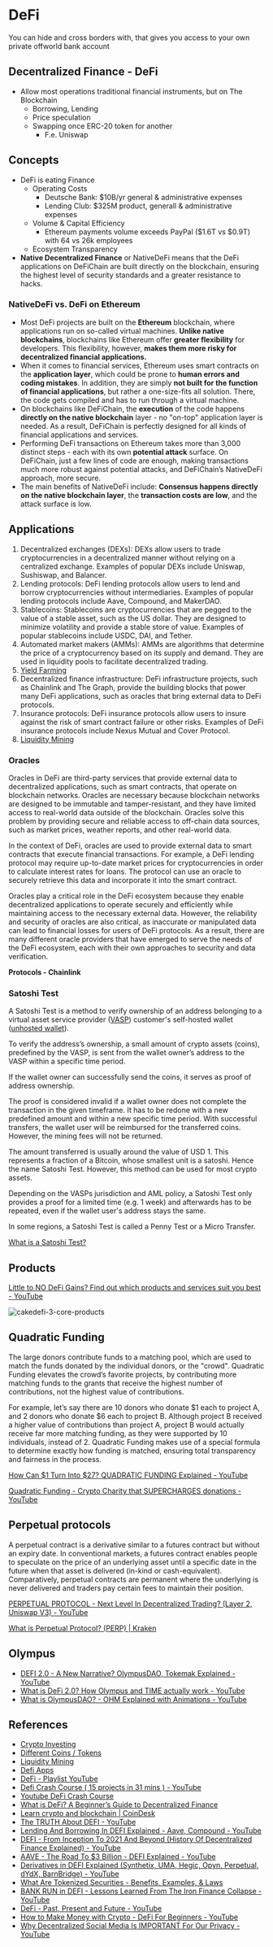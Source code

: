 # DeFi

 You can hide and cross borders with, that gives you access to your own private offworld bank account

## Decentralized Finance - DeFi

- Allow most operations traditional financial instruments, but on The Blockchain
    - Borrowing, Lending
    - Price speculation
    - Swapping once ERC-20 token for another
        - F.e. Uniswap

## Concepts

- DeFi is eating Finance
    - Operating Costs
        - Deutsche Bank: $10B/yr general & administrative expenses
        - Lending Club: $325M product, generall & administrative expenses
    - Volume & Capital Efficiency
        - Ethereum payments volume exceeds PayPal ($1.6T vs $0.9T) with 64 vs 26k employees
    - Ecosystem Transparency
- **Native Decentralized Finance** or NativeDeFi means that the DeFi applications on DeFiChain are built directly on the blockchain, ensuring the highest level of security standards and a greater resistance to hacks.

### NativeDeFi vs. DeFi on Ethereum

- Most DeFi projects are built on the **Ethereum** blockchain, where applications run on so-called virtual machines. **Unlike native blockchains**, blockchains like Ethereum offer **greater flexibility** for developers. This flexibility, however, **makes them more risky for decentralized financial applications.**
- When it comes to financial services, Ethereum uses smart contracts on the **application layer**, which could be prone to **human errors and coding mistakes**. In addition, they are simply **not built for the function of financial applications**, but rather a one-size-fits all solution. There, the code gets compiled and has to run through a virtual machine.
- On blockchains like DeFiChain, the **execution** of the code happens **directly on the native blockchain** layer - no "on-top" application layer is needed. As a result, DeFiChain is perfectly designed for all kinds of financial applications and services.
- Performing DeFi transactions on Ethereum takes more than 3,000 distinct steps - each with its own **potential attack** surface. On DeFiChain, just a few lines of code are enough, making transactions much more robust against potential attacks, and DeFiChain’s NativeDeFi approach, more secure.
- The main benefits of NativeDeFi include: **Consensus happens directly on the native blockchain layer**, the **transaction costs are low**, and the attack surface is low.

## Applications

1. Decentralized exchanges (DEXs): DEXs allow users to trade cryptocurrencies in a decentralized manner without relying on a centralized exchange. Examples of popular DEXs include Uniswap, Sushiswap, and Balancer.
2. Lending protocols: DeFi lending protocols allow users to lend and borrow cryptocurrencies without intermediaries. Examples of popular lending protocols include Aave, Compound, and MakerDAO.
3. Stablecoins: Stablecoins are cryptocurrencies that are pegged to the value of a stable asset, such as the US dollar. They are designed to minimize volatility and provide a stable store of value. Examples of popular stablecoins include USDC, DAI, and Tether.
4. Automated market makers (AMMs): AMMs are algorithms that determine the price of a cryptocurrency based on its supply and demand. They are used in liquidity pools to facilitate decentralized trading.
5. [Yield Farming](decentralized-applications/liquidity-mining.md#yield%20farming)
6. Decentralized finance infrastructure: DeFi infrastructure projects, such as Chainlink and The Graph, provide the building blocks that power many DeFi applications, such as oracles that bring external data to DeFi protocols.
7. Insurance protocols: DeFi insurance protocols allow users to insure against the risk of smart contract failure or other risks. Examples of DeFi insurance protocols include Nexus Mutual and Cover Protocol.
8. [Liquidity Mining](decentralized-applications/liquidity-mining.md)

### Oracles

Oracles in DeFi are third-party services that provide external data to decentralized applications, such as smart contracts, that operate on blockchain networks. Oracles are necessary because blockchain networks are designed to be immutable and tamper-resistant, and they have limited access to real-world data outside of the blockchain. Oracles solve this problem by providing secure and reliable access to off-chain data sources, such as market prices, weather reports, and other real-world data.

In the context of DeFi, oracles are used to provide external data to smart contracts that execute financial transactions. For example, a DeFi lending protocol may require up-to-date market prices for cryptocurrencies in order to calculate interest rates for loans. The protocol can use an oracle to securely retrieve this data and incorporate it into the smart contract.

Oracles play a critical role in the DeFi ecosystem because they enable decentralized applications to operate securely and efficiently while maintaining access to the necessary external data. However, the reliability and security of oracles are also critical, as inaccurate or manipulated data can lead to financial losses for users of DeFi protocols. As a result, there are many different oracle providers that have emerged to serve the needs of the DeFi ecosystem, each with their own approaches to security and data verification.

**Protocols - Chainlink**

### Satoshi Test

A Satoshi Test is a method to verify ownership of an address belonging to a virtual asset service provider ([VASP](https://www.21analytics.ch/glossary/virtual-asset-service-provider-vasp/)) customer's self-hosted wallet ([unhosted wallet](https://www.21analytics.ch/glossary/non-custodial-self-custodial-unhosted-external-private-wallet/)).

To verify the address’s ownership, a small amount of crypto assets (coins), predefined by the VASP, is sent from the wallet owner’s address to the VASP within a specific time period.

If the wallet owner can successfully send the coins, it serves as proof of address ownership.

The proof is considered invalid if a wallet owner does not complete the transaction in the given timeframe. It has to be redone with a new predefined amount and within a new specific time period. With successful transfers, the wallet user will be reimbursed for the transferred coins. However, the mining fees will not be returned.

The amount transferred is usually around the value of USD 1. This represents a fraction of a Bitcoin, whose smallest unit is a satoshi. Hence the name Satoshi Test. However, this method can be used for most crypto assets.

Depending on the VASPs jurisdiction and AML policy, a Satoshi Test only provides a proof for a limited time (e.g. 1 week) and afterwards has to be repeated, even if the wallet user's address stays the same.

In some regions, a Satoshi Test is called a Penny Test or a Micro Transfer.

[What is a Satoshi Test?](https://www.21analytics.ch/what-is-a-satoshi-test/)

## Products

[Little to NO DeFi Gains? Find out which products and services suit you best - YouTube](https://www.youtube.com/watch?v=C2KURQ1jMQI)

![cakedefi-3-core-products](../media/Pasted%20image%2020230330190444.png)

## Quadratic Funding

The large donors contribute funds to a matching pool, which are used to match the funds donated by the individual donors, or the "crowd". Quadratic Funding elevates the crowd’s favorite projects, by contributing more matching funds to the grants that receive the highest number of contributions, not the highest value of contributions.

For example, let’s say there are 10 donors who donate $1 each to project A, and 2 donors who donate $6 each to project B. Although project B received a higher value of contributions than project A, project B would actually receive far more matching funding, as they were supported by 10 individuals, instead of 2. Quadratic Funding makes use of a special formula to determine exactly how funding is matched, ensuring total transparency and fairness in the process.

[How Can $1 Turn Into $27? QUADRATIC FUNDING Explained - YouTube](https://www.youtube.com/watch?v=hEHv-dE4xl8)

[Quadratic Funding - Crypto Charity that SUPERCHARGES donations - YouTube](https://www.youtube.com/watch?v=LrdG-pZw2Fc)

## Perpetual protocols

A perpetual contract is a derivative similar to a futures contract but without an expiry date. In conventional markets, a futures contract enables people to speculate on the price of an underlying asset until a specific date in the future when that asset is delivered (in-kind or cash-equivalent). Comparatively, perpetual contracts are permanent where the underlying is never delivered and traders pay certain fees to maintain their position.

[PERPETUAL PROTOCOL - Next Level In Decentralized Trading? (Layer 2, Uniswap V3) - YouTube](https://www.youtube.com/watch?v=pBoKtkoNZEY)

[What is Perpetual Protocol? (PERP) | Kraken](https://www.kraken.com/learn/what-is-perpetual-protocol-perp)

## Olympus

- [DEFI 2.0 - A New Narrative? OlympusDAO, Tokemak Explained - YouTube](https://www.youtube.com/watch?v=l0vRTi8_FRk)
- [What is DeFi 2.0? How Olympus and TIME actually work - YouTube](https://www.youtube.com/watch?v=I34lOvUWsNc)
- [What is OlympusDAO? - OHM Explained with Animations - YouTube](https://www.youtube.com/watch?v=o699i_l_qy8)

## References

- [Crypto Investing](crypto-investing)
- [Different Coins / Tokens](decentralized-applications/coins-tokens-chains/readme.md)
- [Liquidity Mining](decentralized-applications/liquidity-mining.md)
- [Defi Apps](decentralized-applications/defi-apps.md)
- [DeFi - Playlist YouTube](https://www.youtube.com/playlist?list=PLHx4UicbtUoYvCvRouZ4XbaDpE7cbCCqo)
- [Defi Crash Course ( 15 projects in 31 mins ) - YouTube](https://www.youtube.com/watch?v=p9iTNsh9bSk)
- [Youtube DeFi Crash Course](https://www.youtube.com/playlist?list=PLZYHS2HeJ5ejvwRrGI4Wgi5HVVwvvow7R)
- [What is DeFi? A Beginner’s Guide to Decentralized Finance](https://www.youtube.com/watch?v=btB__oHQ0sU)
- [Learn crypto and blockchain | CoinDesk](https://www.coindesk.com/learn/defi/)
- [The TRUTH About DEFI - YouTube](https://www.youtube.com/watch?v=Ia0DVfRJKy8)
- [Lending And Borrowing In DEFI Explained - Aave, Compound - YouTube](https://www.youtube.com/watch?v=aTp9er6S73M)
- [DEFI - From Inception To 2021 And Beyond (History Of Decentralized Finance Explained) - YouTube](https://www.youtube.com/watch?v=qFBYB4W2tqU)
- [AAVE - The Road To $3 Billion - DEFI Explained - YouTube](https://www.youtube.com/watch?v=WwE3lUq51gQ)
- [Derivatives in DEFI Explained (Synthetix, UMA, Hegic, Opyn, Perpetual, dYdX, BarnBridge) - YouTube](https://www.youtube.com/watch?v=QxoqPZRw9y4)
- [What Are Tokenized Securities - Benefits, Examples, & Laws](https://milkroad.com/guide/tokenized-securities)
- [BANK RUN in DEFI - Lessons Learned From The Iron Finance Collapse - YouTube](https://www.youtube.com/watch?v=HUokre-szPg)
- [DeFi - Past, Present and Future - YouTube](https://www.youtube.com/watch?v=PT72hAbm2Eo)
- [How to Make Money with Crypto - DeFi For Beginners - YouTube](https://www.youtube.com/watch?v=o9ObYRjpIhs)
- [Why Decentralized Social Media Is IMPORTANT For Our Privacy - YouTube](https://www.youtube.com/watch?v=ovnE5gQ3fQQ)
